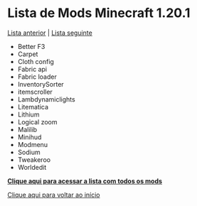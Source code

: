 # Lista de Mods Minecraft 1.20.1

[Lista anterior](mods%201.19.3.md) | [Lista seguinte](mods%201.20.4.md)

- Better F3
- Carpet
- Cloth config
- Fabric api
- Fabric loader
- InventorySorter
- itemscroller
- Lambdynamiclights
- Litematica
- Lithium
- Logical zoom
- Malilib
- Minihud
- Modmenu
- Sodium
- Tweakeroo
- Worldedit

[**Clique aqui para acessar a lista com todos os mods**](../todosMods.md)

[Clique aqui para voltar ao início](../README.md)
